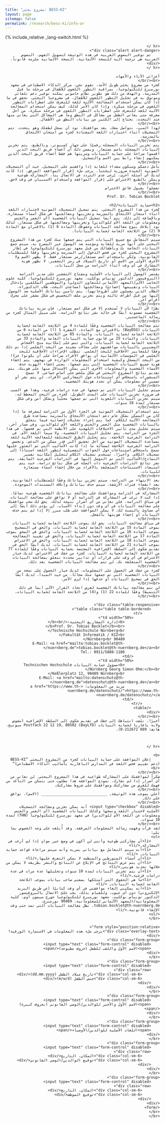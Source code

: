 ```yaml
---
title: "مشروع بحثي: BESS-KI"
layout: page
sitemap: false
permalink: /research/bess-ki/info-ar
---
```




{% include_relative _lang-switch.html %}


<div dir="rtl">

    <hr />
    <div class="alert alert-danger">
        تم توفير النصوص العربية في هذه الوثيقة لتسهيل الفهم. النصوص العربية هي ترجمة آلية للنسخة الألمانية. النسخة الألمانية ملزمة قانوناً.
    </div>
    <hr />

    أعزائي الآباء والأمهات
    <br/><br/>
    كجزء من مشروع بحثي طويل الأمد، نقوم نحن، مركز الذكاء الاصطناعي في معهد نورمبرغ للتكنولوجيا، بمراقبة التطور اللغوي للأطفال في مرحلة ما قبل المدرسة. والهدف من ذلك هو تطوير نظام حاسوبي يمكنه توفير دعم تلقائي وموثوق به في تحليل التطور اللغوي للأطفال. في مشروعنا البحثي، نحقق في ما إذا كان يمكن استخدام المعالجة الآلية للغة للتعرف على اضطرابات التطور اللغوي في مرحلة مبكرة، وإذا كان الأمر كذلك، كيف يمكن استخدام المعالجة الآلية للغة للتعرف على اضطرابات التطور اللغوي في مرحلة مبكرة. من أجل معرفة متى يعاني الطفل من مشاكل في النطق وما هي المشاكل التي يعاني منها عند التحدث، نحتاج إلى الكثير من بيانات النطق من الأطفال.
    <br/><br/>
    لهذا السبب، نتواصل معك. بعد موافقتك، نود أن نسجل لطفلك وهو يتحدث. تتم التسجيلات أثناء اختبارات اللغة المعتادة كجزء من امتحان الالتحاق بالمدرسة.
    <br/><br/>
    يتم تخزين البيانات المسجلة رقميًا على جهاز كمبيوتر، وبالطبع، يتم تخزين البيانات المسجلة باسم مستعار. ويضمن ذلك أن أعضاء فريق البحث الذين أقسموا صراحةً على حماية البيانات وسريتها هم فقط أعضاء فريق البحث الذين يمكنهم إنشاء رابط بين الاسم والتسجيل. 
    <br/><br/>
    نأمل دعمكم وسنكون سعداء للغاية إذا وافقتم على التسجيل، حيث أن التسجيلات الصوتية الجيدة ضرورية لبحثنا. يرجى ملء إقرار الموافقة المرفق. إذا كانت لديك أي أسئلة أخرى، يُرجى عدم التردد في الاتصال بنا. المشاركة طوعية ويمكن بالطبع الاعتراض على إقرار الموافقة واستخدام الاستبيان في وقت لاحق.
    <br/><br/>
    تفضلوا بقبول فائق الاحترام
    <br/><br/>
    Prof. Dr. Tobias Bocklet

    <h2>حماية البيانات</h2>
    كجزء من هذا المشروع البحثي، يتم تسجيل التسجيلات الصوتية لاختبارات اللغة أثناء امتحان الالتحاق بالمدرسة وتخزينها ومعالجتها في شكل أسماء مستعارة. وبالإضافة إلى ذلك، يتم أيضاً تسجيل البيانات الشخصية (أي العمر والجنس ومعلومات عن اللغة الأم للوالدين) وتخزينها ومعالجتها في شكل مستعار. لذلك نود إبلاغك بنوع معالجة البيانات وحقوقك (المادة 6 (1) بالاقتران مع المادة 9 (2) من اللائحة العامة لحماية البيانات).
    <br/><br/>
    سيتم التعامل مع جميع البيانات التي يتم جمعها منك كجزء من هذا المشروع البحثي على أنها سرية للغاية ومؤمنة ضد الوصول غير المصرح به. سيتم جمع البيانات الخاصة بك وبأطفالك من قبل معهد نورمبرج للتكنولوجيا في إطار المشروع البحثي كجزء من فحص الدخول إلى المدرسة وتخزينها وفقًا للمتطلبات القانونية، ولكن باستخدام اسم مستعار/رمز مستعار فقط. لا يظهر الاسم ولا الأحرف الأولى من الاسم أو تاريخ الميلاد في رمز التشفير. لا تظهر هوية المشارك في أي وقت أثناء الدراسة من سجل البيانات.
    <br/><br/>
    يقتصر الوصول إلى البيانات الأصلية ومفتاح التشفير على مدير الدراسة (البروفيسور الدكتور توبياس بوكليت، معهد نورمبرغ للتكنولوجيا، كلية علوم الحاسب الآلي/المعهد الألماني للتعاون الدولي) والموظفين المكلفين بإدخال البيانات وتقييمها إحصائيًا ومعالجتها (مساعدي البحث، طلاب الدكتوراه، الطلاب الذين يعملون على أطروحاتهم). يتم تأمين بياناتك الأصلية ضد الوصول إليها من قبل أطراف ثالثة ويتم تخزين ملف التخصيص في شكل مشفر على محرك أقراص آخر.
    <br/><br/>
    نظرًا لأن البيانات لا تُستخدم إلا في شكل اسم مستعار، فإن سرية بياناتك الشخصية مضمونة أيضًا في حالة نشر نتائج الدراسة، على سبيل المثال كجزء من رسالة الماجستير.
    <br/><br/>
    تتم معالجة البيانات الشخصية وفقًا للمادة 4 من اللائحة العامة لحماية البيانات (BayDSG) بالاقتران مع المادة. الفقرة 1 (أ) من المادة 6 من اللائحة العامة لحماية البيانات، والمادة 85 من اللائحة العامة لحماية البيانات، والمادة 25 من قانون حماية البيانات العامة والمادة 33 من اللائحة العامة لحماية البيانات، والتي تنص على إمكانية منح الأشخاص المعنيين بالبيانات موافقتهم على مجالات معينة من البحث العلمي إذا تم ذلك وفقًا للمعايير الأخلاقية للبحث العلمي. تتطلب الإجراءات الأخلاقية للبحث العلمي في المؤسسات الألمانية أن يوافق الأفراد صراحةً على أن يكونوا جزءًا من البحث المسجل وكيفية استخدام المعلومات الواردة في نهجهم. يتم إخفاء هوية جميع البيانات الشخصية التي يتم جمعها. يعني إخفاء الهوية حذف الأسماء الشخصية والمعلومات الأخرى التي يمكن الاستدلال منها على هويتك. يتم تقديم نتائج المشروع البحثي في شكل ملخص على أساس جماعي. لا تسمح المنشورات باستخلاص أي استنتاجات حول المشاركين الأفراد. لن يتم نشر أو تضمين أي معلومات يمكن أن تحدد هويتك الشخصية.
    <br/><br/>
    سيتم تحليل البيانات التي تم جمعها في عدة دراسات فرعية، وهذا هو السبب في ضرورة تخزين البيانات على المدى الطويل. كجزء من البحث المخطط له، سيتم تخزين البيانات اللغوية التي تم جمعها محلياً وبشكل آمن وفي شكل مستعار لمدة 10 سنوات.
    <br/><br/>
    يتم استخدام التسجيلات الصوتية في الجزء الأول من الدراسة لمعرفة ما إذا كان من الممكن بشكل عام دعم امتحان الالتحاق بالمدرسة بمساعدة طرق المعالجة الآلية للكلام. كما يتم إجراء تحليلات إحصائية فيما يتعلق بالبيانات الشخصية مثل العمر والجنس واللغة الأم للوالدين. وفي مسار آخر، سيتم تحليل مدى تأثير الاختلافات اللهجية على الأنظمة التي تم فحصها. في هذا الجزء من الدراسة، يتم تحليل البيانات الشخصية، ولا سيما اللغة الأم. في الدراسة الفرعية اللاحقة، يتم تحليل الطرق المختلفة للمعالجة الآلية للغة بمساعدة التسجيلات الصوتية من أجل تحقيق أكبر قدر ممكن من الدعم. وتخصص الدراسة الفرعية اللاحقة لمسألة ما إذا كانت الأساليب التي تم العثور عليها تسمح باستخلاص استنتاجات حول الجوانب التفصيلية لتطور اللغة استنادًا إلى تسجيلات الكلام. وأخيرًا، تُستخدم تسجيلات الكلام لتحليل إمكانية تفسير النماذج/الأساليب التي تم التوصل إليها في الدراسات الفرعية السابقة. يتم نشر نتائج الدراسات الفرعية ذات الصلة في شكل نتائج دراسة، حيث يتم استبعاد الاستنتاجات المتعلقة بالأفراد من خلال إخفاء أسماء مستعارة للبيانات.
    <br/><br/>
    بعد الانتهاء من الدراسة، سيتم تخزين بياناتك وفقًا للمتطلبات القانونية. بعد انقضاء فترات الأرشفة، سيتم حذف بياناتك وإتلاف المستندات الموجودة.
    <br/><br/>
    المشاركة في الدراسة وموافقتك على معالجة بياناتك الشخصية طوعية تمامًا. إذا كنت لا ترغب في المشاركة في الدراسة أو لا توافق على معالجة البيانات في سياق الدراسة، فلن تعاني من أي أضرار نتيجة لذلك. يحق لك سحب موافقتك على معالجة البيانات في أي وقت دون إبداء الأسباب. لن يؤدي ذلك أيضًا إلى أي مساوئ بالنسبة لك. لا يمكن الموافقة على طلب مبرر إلا إذا لم يتم حذف البيانات أو إخفاء هويتها بالفعل.
    <br/><br/>
    في سياق معالجة البيانات، يحق لك بموجب اللائحة العامة لحماية البيانات بموجب المادة 15 من اللائحة العامة لحماية البيانات، والحق في التصحيح بموجب المادة 16 من اللائحة العامة لحماية البيانات، والحق في المحو بموجب المادة 17 من اللائحة العامة لحماية البيانات، والحق في تقييد المعالجة بموجب المادة 18 من اللائحة العامة لحماية البيانات، والحق في الاعتراض بموجب المادة 21 من اللائحة العامة لحماية البيانات. لديك أيضًا الحق في تقديم شكوى إلى السلطة الإشرافية المختصة بحماية البيانات وفقًا للمادة 77 من اللائحة العامة لحماية البيانات. كجزء من حقك في الاعتراض، لديك خيار الاعتراض في أي وقت على قرارات أو تدابير محددة تتعلق بمعالجة البيانات الشخصية المتعلقة بك. لن تتم معالجة البيانات الشخصية بعد ذلك.
    <br/><br/>
    كجزء من حقك في الحصول على المعلومات، لديك خيار الحصول على نسخة من البيانات الشخصية التي تم جمعها منك مجانًا. من حيث المبدأ، لديك أيضًا الحق في تصحيح البيانات أو حذفها إذا لزم الأمر. 
    <br/><br/>
    لن تتم معالجة بياناتك الشخصية لغرض اتخاذ القرار الآلي (بما في ذلك التنميط) وفقًا للمادة 22 (1) و(4) من اللائحة العامة لحماية البيانات.
    <br/><br/>

    <div class="table-responsive">
        <table class="table table-bordered">
            <tr>
                <td width="50%">
                    <b>إدارة المشاريع البحثية:</b><br/>
                    <b>Prof. Dr. Tobias Bocklet</b><br/>
                    Technische Hochschule Nürnberg<br/>
                    Fakultät Informatik / KIZ<br/>
                    90489 Nürnberg<br/>
                    E-Mail: <a href="mailto:tobias.bocklet@th-nuernberg.de">tobias.bocklet@th-nuernberg.de</a><br/>
                    Tel.: 0911/5880-1186
                </td>
                <td width="50%">
                    <b>مسؤول حماية البيانات Technischen Hochschule Nürnberg Georg Simon Ohm:</b><br/>
                    Keßlerplatz 12, 90489 Nürnberg<br/>
                    E-Mail: <a href="mailto:datenschutz@th-nuernberg.de">datenschutz@th-nuernberg.de</a><br/>
                    مزيد من المعلومات: <a href="https://www.th-nuernberg.de/datenschutz/">https://www.th-nuernberg.de/datenschutz/</a>
                </td>
            </tr>
        </table>
    </div>
    <br/><br/>
    أخيرًا، نلفت انتباهك إلى حقك في تقديم شكوى إلى السلطة الإشرافية (مفوض ولاية بافاريا لحماية البيانات (BayLfD) Postfach 22 12 19, 80502 ميونيخ، هاتف: 089 212672-0).



    <hr />

    <b>
        إعلان الموافقة على حماية البيانات كجزء من المشروع البحثي ”BESS-KI (دعم تقييم فحص اللغة في المدارس البافارية بأساليب الذكاء الاصطناعي)“
    </b>
    <br/><br/>
    شكراً لموافقتك على المشاركة طواعية في هذا المشروع البحثي. لن تعاني من أي أضرار إذا لم تشارك. نموذج الموافقة هذا مطلوب حتى نتمكن من التأكد من فهمك للغرض من مشاركتك وموافقتك على شروط مشاركتك. 
    <br/><br/>
    أعلن بموجب هذه الوثيقة, ______________________________ (الاسم)، توافق على ذلك, 
    <br/><br/>
    <input type="checkbox" disabled> أنه يمكن تخزين ومعالجة التسجيلات الأصلية لاختبار اللغة ونسخها وكذلك البيانات الشخصية (أي العمر والجنس ومعلومات عن اللغة الأم للوالدين) في معهد نورمبرغ للتكنولوجيا (THN) لمدة 10 سنوات.
    <br/><br/>
    لقد قرأت وفهمت رسالة المعلومات المرفقة. وقد أُبلغت على وجه الخصوص بما يلي: 
    <ul>
        <li>أن مشاركتي طوعية وأنني لن أكون في وضع غير مواتٍ إذا لم أرغب في المشاركة,</li>
        <li>أنه سيتم التعامل مع بياناتي بسرية وأنه سيتم مراعاة قواعد حماية البيانات, </li>
        <li>أن أسماء المتورطين والمنظمة لا يمكن التعرف عليها,</li>
        <li>أن يتم عرض النتائج في الإبلاغ عن النتائج والنشر بطريقة لا يمكن من خلالها تحديد هويتي,</li>
        <li>أن يتم تخزين البيانات لمدة 10 سنوات وتحليلها عدة مرات في عدة دراسات فرعية,</li>
        <li>ما هي الحقوق التي أمتلكها بصفتي صاحب بيانات بموجب اللائحة العامة لحماية البيانات, </li>
        <li>أنه يمكنني إلغاء موافقتي في أي وقت كتابيًا (عن طريق البريد الإلكتروني) دون أي عيوب. وللقيام بذلك، يجب عليَّ الاتصال بالبروفيسور الدكتور توبياس بوكليت، معهد نورمبرغ للتكنولوجيا جورج سيمون أوم، كلية المعلوماتية/المعهد الألماني للمعلوماتية، 90489 نورمبرغ، tobias.bocklet@th-nuernberg.de. تظل معالجة البيانات التي تمت حتى وقت الإلغاء قانونية.</li>
    </ul>
    <br/>

    <form style="position:relative">
    <div class="overlay-text">يرجى ملء هذه المعلومات في الاستمارة الورقية!</div>
    <div class="form-group">
        <input type="text" class="form-control" disabled>
        <span>الاسم الأول واللقب للطفل (حروف مطبوعة)</span>
    </div>
    <br/>
    <div class="form-group">    
        <input type="text" class="form-control" disabled>
        <div class="row">
            <div class="col-sm-6">تاريخ ميلاد الطفل (dd.mm.yyyy)</div>
            <div class="col-sm-6">جنس الطفل (m/w/d)</div>
        </div>
    </div>
    <br/>
    <div class="form-group">
        <input type="text" class="form-control" disabled>
        <span>الاسم الأول والأخير للوالدين/الوصي القانوني (بحروف كبيرة)</span>
    </div>
    <br/>
    <div class="form-group">
        <input type="text" class="form-control" disabled>
        <span>اللغات الأصلية للوالدين/الأوصياء</span>
    </div>
    <br/>
    <div class="form-group">    
        <input type="text" class="form-control" disabled>
        <div class="row">
            <div class="col-sm-6">المكان، التاريخ</div>
            <div class="col-sm-6">توقيع الوالدين/الوصي القانوني</div>
        </div>
    </div>
    <br/>
    <div class="form-group">    
        <input type="text" class="form-control" disabled>
        <div class="row">
            <div class="col-sm-6">المكان، التاريخ</div>
            <div class="col-sm-6">توقيع الموظف</div>
        </div>
    </div>
    </form>
    <br/>
    <br/>


</div>

